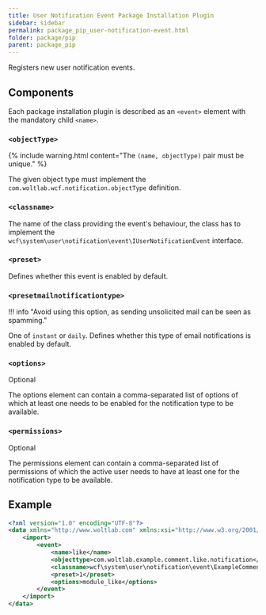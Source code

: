 ```yaml
---
title: User Notification Event Package Installation Plugin
sidebar: sidebar
permalink: package_pip_user-notification-event.html
folder: package/pip
parent: package_pip
---
```


Registers new user notification events.

## Components

Each package installation plugin is described as an `<event>` element with the mandatory child `<name>`.

### `<objectType>`

{% include warning.html content="The `(name, objectType)` pair must be unique." %}

The given object type must implement the `com.woltlab.wcf.notification.objectType` definition.

### `<classname>`

The name of the class providing the event's behaviour,
the class has to implement the `wcf\system\user\notification\event\IUserNotificationEvent` interface.

### `<preset>`

Defines whether this event is enabled by default.

### `<presetmailnotificationtype>`

!!! info "Avoid using this option, as sending unsolicited mail can be seen as spamming."

One of `instant` or `daily`.
Defines whether this type of email notifications is enabled by default.

### `<options>`

<span class="label label-info">Optional</span>

The options element can contain a comma-separated list of options of which at least one needs to be enabled for the notification type to be available.

### `<permissions>`

<span class="label label-info">Optional</span>

The permissions element can contain a comma-separated list of permissions of which the active user needs to have at least one for the notification type to be available.

## Example

```xml
<?xml version="1.0" encoding="UTF-8"?>
<data xmlns="http://www.woltlab.com" xmlns:xsi="http://www.w3.org/2001/XMLSchema-instance" xsi:schemaLocation="http://www.woltlab.com http://www.woltlab.com/XSD/2019/userNotificationEvent.xsd">
	<import>
		<event>
			<name>like</name>
			<objecttype>com.woltlab.example.comment.like.notification</objecttype>
			<classname>wcf\system\user\notification\event\ExampleCommentLikeUserNotificationEvent</classname>
			<preset>1</preset>
			<options>module_like</options>
		</event>
	</import>
</data>
```
